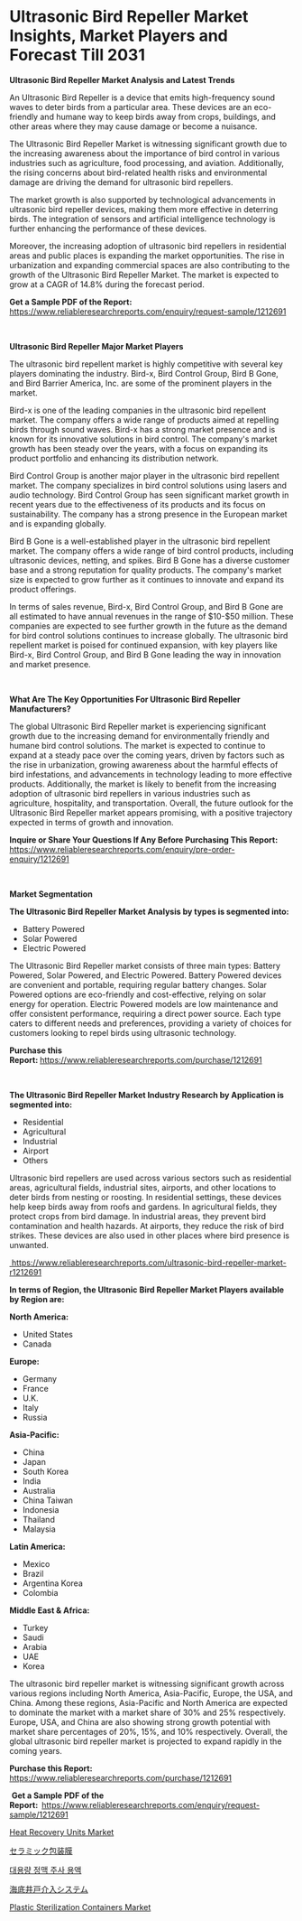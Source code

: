 <p><h1>Ultrasonic Bird Repeller Market Insights, Market Players and Forecast Till 2031</h1></p><p><strong>Ultrasonic Bird Repeller Market Analysis and Latest Trends</strong></p>
<p><p>An Ultrasonic Bird Repeller is a device that emits high-frequency sound waves to deter birds from a particular area. These devices are an eco-friendly and humane way to keep birds away from crops, buildings, and other areas where they may cause damage or become a nuisance.</p><p>The Ultrasonic Bird Repeller Market is witnessing significant growth due to the increasing awareness about the importance of bird control in various industries such as agriculture, food processing, and aviation. Additionally, the rising concerns about bird-related health risks and environmental damage are driving the demand for ultrasonic bird repellers.</p><p>The market growth is also supported by technological advancements in ultrasonic bird repeller devices, making them more effective in deterring birds. The integration of sensors and artificial intelligence technology is further enhancing the performance of these devices.</p><p>Moreover, the increasing adoption of ultrasonic bird repellers in residential areas and public places is expanding the market opportunities. The rise in urbanization and expanding commercial spaces are also contributing to the growth of the Ultrasonic Bird Repeller Market. The market is expected to grow at a CAGR of 14.8% during the forecast period.</p></p>
<p><strong>Get a Sample PDF of the Report:&nbsp;</strong> <a href="https://www.reliableresearchreports.com/enquiry/request-sample/1212691">https://www.reliableresearchreports.com/enquiry/request-sample/1212691</a></p>
<p>&nbsp;</p>
<p><strong>Ultrasonic Bird Repeller Major Market Players</strong></p>
<p><p>The ultrasonic bird repellent market is highly competitive with several key players dominating the industry. Bird-x, Bird Control Group, Bird B Gone, and Bird Barrier America, Inc. are some of the prominent players in the market. </p><p>Bird-x is one of the leading companies in the ultrasonic bird repellent market. The company offers a wide range of products aimed at repelling birds through sound waves. Bird-x has a strong market presence and is known for its innovative solutions in bird control. The company's market growth has been steady over the years, with a focus on expanding its product portfolio and enhancing its distribution network.</p><p>Bird Control Group is another major player in the ultrasonic bird repellent market. The company specializes in bird control solutions using lasers and audio technology. Bird Control Group has seen significant market growth in recent years due to the effectiveness of its products and its focus on sustainability. The company has a strong presence in the European market and is expanding globally.</p><p>Bird B Gone is a well-established player in the ultrasonic bird repellent market. The company offers a wide range of bird control products, including ultrasonic devices, netting, and spikes. Bird B Gone has a diverse customer base and a strong reputation for quality products. The company's market size is expected to grow further as it continues to innovate and expand its product offerings.</p><p>In terms of sales revenue, Bird-x, Bird Control Group, and Bird B Gone are all estimated to have annual revenues in the range of $10-$50 million. These companies are expected to see further growth in the future as the demand for bird control solutions continues to increase globally. The ultrasonic bird repellent market is poised for continued expansion, with key players like Bird-x, Bird Control Group, and Bird B Gone leading the way in innovation and market presence.</p></p>
<p>&nbsp;</p>
<p><strong>What Are The Key Opportunities For Ultrasonic Bird Repeller Manufacturers?</strong></p>
<p><p>The global Ultrasonic Bird Repeller market is experiencing significant growth due to the increasing demand for environmentally friendly and humane bird control solutions. The market is expected to continue to expand at a steady pace over the coming years, driven by factors such as the rise in urbanization, growing awareness about the harmful effects of bird infestations, and advancements in technology leading to more effective products. Additionally, the market is likely to benefit from the increasing adoption of ultrasonic bird repellers in various industries such as agriculture, hospitality, and transportation. Overall, the future outlook for the Ultrasonic Bird Repeller market appears promising, with a positive trajectory expected in terms of growth and innovation.</p></p>
<p><strong>Inquire or Share Your Questions If Any Before Purchasing This Report:</strong> <a href="https://www.reliableresearchreports.com/enquiry/pre-order-enquiry/1212691">https://www.reliableresearchreports.com/enquiry/pre-order-enquiry/1212691</a></p>
<p>&nbsp;</p>
<p><strong>Market Segmentation</strong></p>
<p><strong>The Ultrasonic Bird Repeller Market Analysis by types is segmented into:</strong></p>
<p><ul><li>Battery Powered</li><li>Solar Powered</li><li>Electric Powered</li></ul></p>
<p><p>The Ultrasonic Bird Repeller market consists of three main types: Battery Powered, Solar Powered, and Electric Powered. Battery Powered devices are convenient and portable, requiring regular battery changes. Solar Powered options are eco-friendly and cost-effective, relying on solar energy for operation. Electric Powered models are low maintenance and offer consistent performance, requiring a direct power source. Each type caters to different needs and preferences, providing a variety of choices for customers looking to repel birds using ultrasonic technology.</p></p>
<p><strong>Purchase this Report:&nbsp;</strong><a href="https://www.reliableresearchreports.com/purchase/1212691">https://www.reliableresearchreports.com/purchase/1212691</a></p>
<p>&nbsp;</p>
<p><strong>The Ultrasonic Bird Repeller Market Industry Research by Application is segmented into:</strong></p>
<p><ul><li>Residential</li><li>Agricultural</li><li>Industrial</li><li>Airport</li><li>Others</li></ul></p>
<p><p>Ultrasonic bird repellers are used across various sectors such as residential areas, agricultural fields, industrial sites, airports, and other locations to deter birds from nesting or roosting. In residential settings, these devices help keep birds away from roofs and gardens. In agricultural fields, they protect crops from bird damage. In industrial areas, they prevent bird contamination and health hazards. At airports, they reduce the risk of bird strikes. These devices are also used in other places where bird presence is unwanted.</p></p>
<p><a href="https://www.reliableresearchreports.com/ultrasonic-bird-repeller-market-r1212691">&nbsp;https://www.reliableresearchreports.com/ultrasonic-bird-repeller-market-r1212691</a></p>
<p><strong>In terms of Region, the Ultrasonic Bird Repeller Market Players available by Region are:</strong></p>
<p>
    <p> <strong> North America: </strong>
        <ul>
            <li>United States</li>
            <li>Canada</li>
        </ul>
        </p> 
    <p> <strong> Europe: </strong>
        <ul>
            <li>Germany</li>
            <li>France</li>
            <li>U.K.</li>
            <li>Italy</li>
            <li>Russia</li>
        </ul>
        </p> 
    <p> <strong> Asia-Pacific: </strong>
        <ul>
            <li>China</li>
            <li>Japan</li>
            <li>South Korea</li>
            <li>India</li>
            <li>Australia</li>
            <li>China Taiwan</li>
            <li>Indonesia</li>
            <li>Thailand</li>
            <li>Malaysia</li>
        </ul>
        </p> 
    <p> <strong> Latin America: </strong>
        <ul>
            <li>Mexico</li>
            <li>Brazil</li>
            <li>Argentina Korea</li>
            <li>Colombia</li>
        </ul>
        </p> 
    <p> <strong> Middle East & Africa: </strong>
        <ul>
            <li>Turkey</li>
            <li>Saudi</li>
            <li>Arabia</li>
            <li>UAE</li>
            <li>Korea</li>
        </ul>
    </p>
    </p>
<p><p>The ultrasonic bird repeller market is witnessing significant growth across various regions including North America, Asia-Pacific, Europe, the USA, and China. Among these regions, Asia-Pacific and North America are expected to dominate the market with a market share of 30% and 25% respectively. Europe, USA, and China are also showing strong growth potential with market share percentages of 20%, 15%, and 10% respectively. Overall, the global ultrasonic bird repeller market is projected to expand rapidly in the coming years.</p></p>
<p><strong>Purchase this Report: </strong><a href="https://www.reliableresearchreports.com/purchase/1212691">https://www.reliableresearchreports.com/purchase/1212691</a></p>
<p>&nbsp;<strong>Get a Sample PDF of the Report:&nbsp;&nbsp;</strong><a href="https://www.reliableresearchreports.com/enquiry/request-sample/1212691">https://www.reliableresearchreports.com/enquiry/request-sample/1212691</a></p>
<p><strong></strong></p>
<p><p><a href="https://github.com/Chiragrp22/Market-Research-Report-List-4/blob/main/heat-recovery-units-market.md">Heat Recovery Units Market</a></p><p><a href="https://medium.com/@anabelavenport7854/%E3%82%BB%E3%83%A9%E3%83%9F%E3%83%83%E3%82%AF%E3%83%91%E3%83%83%E3%82%AD%E3%83%B3%E3%82%B0%E8%86%9C%E5%B8%82%E5%A0%B4%E3%81%AF-2031%E5%B9%B4%E3%81%BE%E3%81%A7%E3%81%AE%E5%B8%82%E5%A0%B4%E3%82%B7%E3%82%A7%E3%82%A2-%E3%82%B5%E3%82%A4%E3%82%BA-%E3%81%8A%E3%82%88%E3%81%B3%E4%BA%88%E6%B8%AC%E3%82%92%E9%87%8D%E8%A6%96%E3%81%97%E3%81%A6%E3%81%84%E3%81%BE%E3%81%99-d9486b6cb4c5">セラミック包装膜</a></p><p><a href="https://github.com/johneahan44556754/Market-Research-Report-List-1/blob/main/189802295947.md">대용량 정맥 주사 용액</a></p><p><a href="https://github.com/JacksonWiza1924/Market-Research-Report-List-1/blob/main/8690317102417.md">海底井戸介入システム</a></p><p><a href="https://github.com/JermaineCrona2023/Market-Research-Report-List-1/blob/main/plastic-sterilization-containers-market.md">Plastic Sterilization Containers Market</a></p></p>